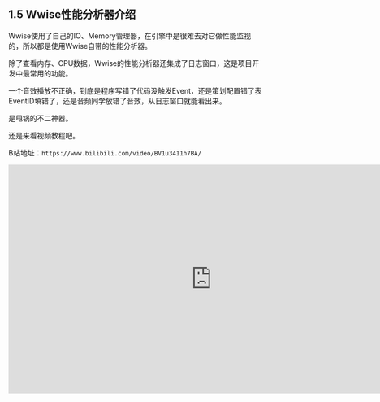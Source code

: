 ﻿## 1.5 Wwise性能分析器介绍

Wwise使用了自己的IO、Memory管理器，在引擎中是很难去对它做性能监视的，所以都是使用Wwise自带的性能分析器。

除了查看内存、CPU数据，Wwise的性能分析器还集成了日志窗口，这是项目开发中最常用的功能。

一个音效播放不正确，到底是程序写错了代码没触发Event，还是策划配置错了表EventID填错了，还是音频同学放错了音效，从日志窗口就能看出来。

是甩锅的不二神器。

还是来看视频教程吧。

B站地址：`https://www.bilibili.com/video/BV1u3411h7BA/`

<iframe 
    width="800" 
    height="450" 
    src="https://player.bilibili.com/player.html?aid=423367890&bvid=BV1u3411h7BA&cid=490380323&page=1" 
    frameborder="0"
    allowfullscreen> 
</iframe>